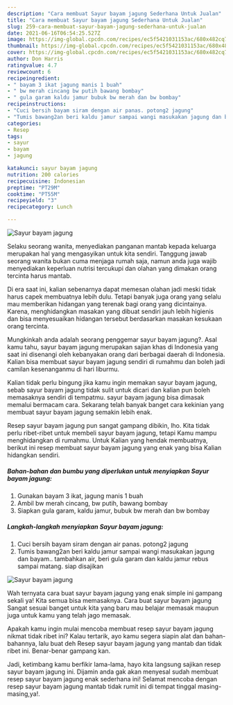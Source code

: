 ```yaml
---
description: "Cara membuat Sayur bayam jagung Sederhana Untuk Jualan"
title: "Cara membuat Sayur bayam jagung Sederhana Untuk Jualan"
slug: 259-cara-membuat-sayur-bayam-jagung-sederhana-untuk-jualan
date: 2021-06-16T06:54:25.527Z
image: https://img-global.cpcdn.com/recipes/ec5f5421031153ac/680x482cq70/sayur-bayam-jagung-foto-resep-utama.jpg
thumbnail: https://img-global.cpcdn.com/recipes/ec5f5421031153ac/680x482cq70/sayur-bayam-jagung-foto-resep-utama.jpg
cover: https://img-global.cpcdn.com/recipes/ec5f5421031153ac/680x482cq70/sayur-bayam-jagung-foto-resep-utama.jpg
author: Don Harris
ratingvalue: 4.7
reviewcount: 6
recipeingredient:
- " bayam 3 ikat jagung manis 1 buah"
- " bw merah cincang bw putih bawang bombay"
- " gula garam kaldu jamur bubuk bw merah dan bw bombay"
recipeinstructions:
- "Cuci bersih bayam siram dengan air panas. potong2 jagung"
- "Tumis bawang2an beri kaldu jamur sampai wangi masukakan jagung dan bayam.. tambahkan air, beri gula garam dan kaldu jamur rebus sampai matang. siap disajikan"
categories:
- Resep
tags:
- sayur
- bayam
- jagung

katakunci: sayur bayam jagung 
nutrition: 200 calories
recipecuisine: Indonesian
preptime: "PT29M"
cooktime: "PT55M"
recipeyield: "3"
recipecategory: Lunch

---
```



![Sayur bayam jagung](https://img-global.cpcdn.com/recipes/ec5f5421031153ac/680x482cq70/sayur-bayam-jagung-foto-resep-utama.jpg)

Selaku seorang wanita, menyediakan panganan mantab kepada keluarga merupakan hal yang mengasyikan untuk kita sendiri. Tanggung jawab seorang  wanita bukan cuma menjaga rumah saja, namun anda juga wajib menyediakan keperluan nutrisi tercukupi dan olahan yang dimakan orang tercinta harus mantab.

Di era  saat ini, kalian sebenarnya dapat memesan olahan jadi meski tidak harus capek membuatnya lebih dulu. Tetapi banyak juga orang yang selalu mau memberikan hidangan yang terenak bagi orang yang dicintainya. Karena, menghidangkan masakan yang dibuat sendiri jauh lebih higienis dan bisa menyesuaikan hidangan tersebut berdasarkan masakan kesukaan orang tercinta. 



Mungkinkah anda adalah seorang penggemar sayur bayam jagung?. Asal kamu tahu, sayur bayam jagung merupakan sajian khas di Indonesia yang saat ini disenangi oleh kebanyakan orang dari berbagai daerah di Indonesia. Kalian bisa membuat sayur bayam jagung sendiri di rumahmu dan boleh jadi camilan kesenanganmu di hari liburmu.

Kalian tidak perlu bingung jika kamu ingin memakan sayur bayam jagung, sebab sayur bayam jagung tidak sulit untuk dicari dan kalian pun boleh memasaknya sendiri di tempatmu. sayur bayam jagung bisa dimasak memalui bermacam cara. Sekarang telah banyak banget cara kekinian yang membuat sayur bayam jagung semakin lebih enak.

Resep sayur bayam jagung pun sangat gampang dibikin, lho. Kita tidak perlu ribet-ribet untuk membeli sayur bayam jagung, tetapi Kamu mampu menghidangkan di rumahmu. Untuk Kalian yang hendak membuatnya, berikut ini resep membuat sayur bayam jagung yang enak yang bisa Kalian hidangkan sendiri.

<!--inarticleads1-->

##### Bahan-bahan dan bumbu yang diperlukan untuk menyiapkan Sayur bayam jagung:

1. Gunakan  bayam 3 ikat, jagung manis 1 buah
1. Ambil  bw merah cincang, bw putih, bawang bombay
1. Siapkan  gula garam, kaldu jamur, bubuk bw merah dan bw bombay




<!--inarticleads2-->

##### Langkah-langkah menyiapkan Sayur bayam jagung:

1. Cuci bersih bayam siram dengan air panas. potong2 jagung
1. Tumis bawang2an beri kaldu jamur sampai wangi masukakan jagung dan bayam.. tambahkan air, beri gula garam dan kaldu jamur rebus sampai matang. siap disajikan
<img src="https://img-global.cpcdn.com/steps/38b35ff35f0fcf4b/160x128cq70/sayur-bayam-jagung-langkah-memasak-2-foto.jpg" alt="Sayur bayam jagung">



Wah ternyata cara buat sayur bayam jagung yang enak simple ini gampang sekali ya! Kita semua bisa memasaknya. Cara buat sayur bayam jagung Sangat sesuai banget untuk kita yang baru mau belajar memasak maupun juga untuk kamu yang telah jago memasak.

Apakah kamu ingin mulai mencoba membuat resep sayur bayam jagung nikmat tidak ribet ini? Kalau tertarik, ayo kamu segera siapin alat dan bahan-bahannya, lalu buat deh Resep sayur bayam jagung yang mantab dan tidak ribet ini. Benar-benar gampang kan. 

Jadi, ketimbang kamu berfikir lama-lama, hayo kita langsung sajikan resep sayur bayam jagung ini. Dijamin anda gak akan menyesal sudah membuat resep sayur bayam jagung enak sederhana ini! Selamat mencoba dengan resep sayur bayam jagung mantab tidak rumit ini di tempat tinggal masing-masing,ya!.

